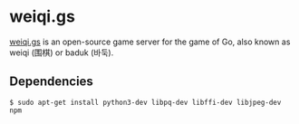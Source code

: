 weiqi.gs
========
[weiqi.gs](https://weiqi.gs) is an open-source game server for the game of Go, also known as weiqi (围棋) or baduk (바둑).

Dependencies
------------
```
$ sudo apt-get install python3-dev libpq-dev libffi-dev libjpeg-dev npm
```